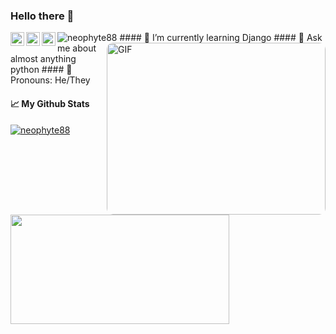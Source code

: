 ### Hello there 👋

<p align="left"> <img src="https://komarev.com/ghpvc/?username=neophyte88&label=Views&color=blue&style=plastic" alt="neophyte88" /> 

<a href="https://www.linkedin.com/in/neophyte-88/">
  <img align="left" alt="neophyte88's Linkedin" width="22px" src="https://cdn.jsdelivr.net/npm/simple-icons@v3/icons/linkedin.svg" />
</a>
<a href="https://github.com/neophyte88/">
  <img align="left" alt="neophyte88's Github" width="22px" src="https://cdn.jsdelivr.net/npm/simple-icons@v3/icons/github.svg" />
</a>
<a href="https://www.instagram.com/neophyte.py/">
  <img align="left" alt="neophyte88's Instagram" width="22px" src="https://cdn.jsdelivr.net/npm/simple-icons@v3/icons/instagram.svg" />
</a>

<img align="right" alt="GIF" src="https://media.giphy.com/media/xT0BKumCMrUb0dCypa/giphy.gif" width="350" height="275" style="border-radius:10px" />
<!--
#### 🔭 I’m currently working on a Learning Platform (coming soon)
#### 🤔 I’m looking for help with Bootstrap/Frontend
-->
#### 🌱 I’m currently learning Django
#### 💬 Ask me about almost anything python
#### 🔵 Pronouns: He/They

<br>
</p> 

#### 📈 My Github Stats
<a href="https://github.com/neophyte88/">
  <p align="left">
    <img src="https://github-readme-stats.vercel.app/api?username=neophyte88&show_icons=true&theme=gotham" alt="neophyte88"/>
    <img src="https://github-readme-stats.vercel.app/api/top-langs/?username=neophyte88&theme=dracula&hide_langs_below=1" width= 350 height=175/>
  </p>
</a>
<!--
**neophyte88/neophyte88** is a ✨ _special_ ✨ repository because its `README.md` (this file) appears on your GitHub profile.

Here are some ideas to get you started:

- 🔭 I’m currently working on ...
- 🌱 I’m currently learning ...
- 👯 I’m looking to collaborate on ...
- 🤔 I’m looking for help with ...
- 💬 Ask me about ...
- 📫 How to reach me: ...
- 😄 Pronouns: ...
- ⚡ Fun fact: ...
-->

